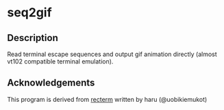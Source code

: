 seq2gif
=======

Description
------------

Read terminal escape sequences and output gif animation directly
(almost vt102 compatible terminal emulation).

Acknowledgements
----------------

This program is derived from [recterm](https://github.com/uobikiemukot/recterm) written by
haru <uobikiemukot at gmail dot com> (@uobikiemukot)


